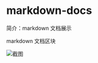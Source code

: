 # markdown-docs

简介：markdown 文档展示

markdown 文档区块

![截图](https://img.alicdn.com/tfs/TB1S9jMrNGYBuNjy0FnXXX5lpXa-1844-1590.png)
